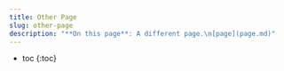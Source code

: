 ```yaml
---
title: Other Page
slug: other-page
description: "**On this page**: A different page.\n[page](page.md)"
---
```


* toc
{:toc}
